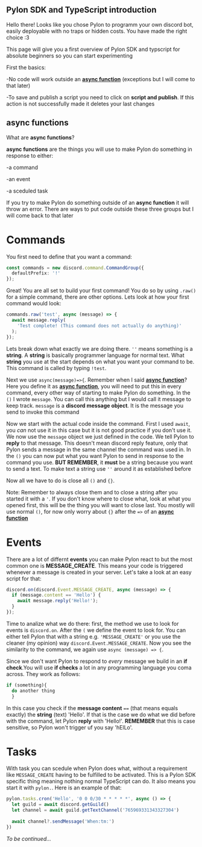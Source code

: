 ## Pylon SDK and TypeScript introduction

Hello there! Looks like you chose Pylon to programm your own discord bot, easily deployable with no traps or hidden costs. You have made the right choice :3

This page will give you a first overview of Pylon SDK and typscript for absolute beginners so you can start experimenting

First the basics:

  -No code will work outside an [**async function**](https://github.com/Kile/Pylondocs/blob/main/introduction.markdown#async-functions) (exceptions but I will come to that later)
  
  -To save and publish a script you need to click on **script and publish**. If this action is not successfully made it deletes your last changes
  
## async functions
  
  What are **async functions**?
  
  **async functions** are the things you will use to make Pylon do something in response to either:
  
  \-a command
  
  \-an event
  
  \-a sceduled task
  
  If you try to make Pylon do something outside of an **async function** it will throw an error. There are ways to put code outside these three groups but I will come back to that later
  
# Commands
  
You first need to define that you want a command: 
```ts
const commands = new discord.command.CommandGroup({
  defaultPrefix: '!'
});
```
Great! You are all set to build your first command! You do so by using `.raw()` for a simple command, there are other options.
Lets look at how your first command would look:

```ts
commands.raw('test', async (message) => {
  await message.reply(
    'Test complete! (This command does not actually do anything)'
  );
});

```
Lets break down what exactly we are doing there. `''` means something is a **string**. A **string** is basically programmer language for normal
text. What **string** you use at the start depends on what you want your command to be. This command is called by typing `!test`.

Next we use `async(message)=>{`. Remember when I said [**async function**](https://github.com/Kile/Pylondocs/blob/main/introduction.markdown#async-functions)? Here you define it as [**async function**](https://github.com/Kile/Pylondocs/blob/main/introduction.markdown#async-functions), you will need to put this in every command, every other way of starting to make Pylon do something. In the `()` I wrote `message`. You can call this anything but I would call it message to keep track. `message` is a **discord message object**. It is the message you send to invoke this command

Now we start with the actual code inside the command. First I used `await`, you *can* not use it in this case but it is not good practice if you
don't use it. We now use the `message` object we just defined in the code. We tell Pylon to **reply** to that message. This doesn't mean discord reply feature,
only that Pylon sends a message in the same channel the command was used in. In the `()` you can now put what you want Pylon to send in response to the command
you use. **BUT REMEMBER**, it **must** be a string because you want to send a text. To make text a string use `''` around it as established before

Now all we have to do is close all `()` and `{}`.

Note: Remember to always close them and to close a string after you started it with a `'`. If you don't know where to close what, look at what you opened
first, this will be the thing you will want to close last. You mostly will use normal `()`, for now only worry about `{}` after the `=>` of an [**async function**](https://github.com/Kile/Pylondocs/blob/main/introduction.markdown#async-functions)

# Events

There are a lot of differnt **events** you can make Pylon react to but the most common one is **MESSAGE_CREATE**. This means your code is triggered whenever a message is created in your server. Let's take a look at an easy script for that:

```ts
discord.on(discord.Event.MESSAGE_CREATE, async (message) => {
  if (message.content == 'Hello') {
    await message.reply('Hello!');
  }
});
```
Time to analize what we do there: first, the method we use to look for events is `discord.on`. After the `(` we define the event to look for. You can either tell Pylon that with a string e.g. `'MESSAGE_CREATE'` or you use the cleaner (my opinion) way `discord.Event.MESSAGE_CREATE`. Now you see the similarity to the command, we again use `async (message) => {`.

Since we don't want Pylon to respond to *every* message we build in an **if check**.You will use **if checks** a lot in any programming language you coma across. They work as follows:
```ts
if (something){
  do another thing
  }
```
In this case you check if the **message content** `==` (that means equals exactly) the **string** (text) 'Hello'. If that is the case we do what we did before with the command, let Pylon **reply** with 'Hello!'. **REMEMBER** that this is case sensitive, so Pylon won't trigger uf you say 'hElLo'.

# Tasks

With task you can scedule when Pylon does what, without a requirement like `MESSAGE_CREATE` having to be fulfilled to be activated. This is a Pylon SDK specific thing meaning nothing normal TypeScript can do. It also means you start it with `pylon.`. Here is an example of that:

```ts
pylon.tasks.cron('Hello', '0 0 0/30 * * * * *', async () => {
  let guild = await discord.getGuild()
  let channel = await guild.getTextChannel('765969331343327304')
  
  await channel?.sendMessage('When:tm:')
})
```
*To be continued...*
